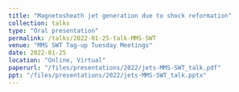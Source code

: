 ```yaml
---
title: "Magnetosheath jet generation due to shock reformation"
collection: talks
type: "Oral presentation"
permalink: /talks/2022-01-25-talk-MMS-SWT
venue: "MMS SWT Tag-up Tuesday Meetings"
date: 2022-01-25
location: "Online, Virtual"
paperurl: "/files/presentations/2022/jets-MMS-SWT_talk.pdf"
ppt: "/files/presentations/2022/jets-MMS-SWT_talk.pptx"
---
```

